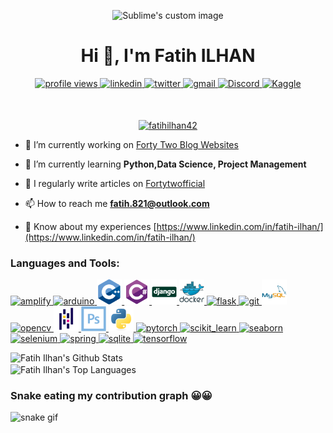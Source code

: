 <p align="center">
  <img src="https://user-images.githubusercontent.com/63750425/151665101-6d95c021-6217-420e-a127-502927a484eb.png?raw=true" alt="Sublime's custom image"/>
<h1 align="center">Hi 👋, I'm Fatih ILHAN</h1>

<div align="center">
<a href="https://github.com/fatihilhan42" target="_blank">
   <img height="26px" src="https://komarev.com/ghpvc/?username=fatihilhan42&label=Profile%20views&color=7289d9&style=flat" alt="profile views" style="margin-bottom: 5px;" />
</a>
  <a href="https://linkedin.com/in/fatih-ilhan" target="_blank">
   <img height="26px" src="https://img.shields.io/badge/linkedin-%2300acee.png?color=0e76a8&style=for-the-badge&logo=linkedin&logoColor=white" alt="linkedin" style="margin-bottom: 5px;" />
</a>
 <a href="https://twitter.com/hari_seldon24" target="_blank">
   <img height="26px" src="https://img.shields.io/badge/twitter-%2300acee.png?color=00ACEE&style=for-the-badge&logo=twitter&logoColor=white" alt="twitter" style="margin-bottom: 5px;" />
</a>
<a href="fatihilhan821@gmail.com " target="_blank">
   <img height="26px" src="https://img.shields.io/badge/Gmail-dc143c?style=for-the-badge&logo=gmail&logoColor=white" alt="gmail" style="margin-bottom: 5px;" />
   </a>
<a href="https://discord.gg/https://discord.gg/kw7YB4BT" target="_blank">
   <img height="26px" src="https://img.shields.io/badge/Discord-7289d9?style=for-the-badge&logo=discord&logoColor=white" alt="Discord" style="margin-bottom: 5px;" />
   </a>
<a href="https://www.kaggle.com/fatihilhan" target="_blank">
   <img height="26px" src="https://img.shields.io/badge/Kaggle-00CCFF?style=for-the-badge&logo=kaggle&logoColor=white" alt="Kaggle" style="margin-bottom: 5px;" />
   </a>
</div>

&nbsp;
<p align="center"> <a href="https://github.com/ryo-ma/github-profile-trophy"><img src="https://github-profile-trophy.vercel.app/api?username=fatihilhan42&show_icons=true&theme=radical" alt="fatihilhan42" /></a> </p>


- 🔭 I’m currently working on [Forty Two Blog Websites](https://fortytwofficial.com/)

- 🌱 I’m currently learning **Python,Data Science, Project Management**

- 📝 I regularly write articles on [Fortytwofficial](https://fortytwofficial.com/)

- 📫 How to reach me **fatih.821@outlook.com**

- 📄 Know about my experiences [https://www.linkedin.com/in/fatih-ilhan/](https://www.linkedin.com/in/fatih-ilhan/)


<h3 align="left">Languages and Tools:</h3>
<p align="left"> <a href="https://aws.amazon.com/amplify/" target="_blank" rel="noreferrer"> <img src="https://docs.amplify.aws/assets/logo-dark.svg" alt="amplify" width="40" height="40"/> </a> <a href="https://www.arduino.cc/" target="_blank" rel="noreferrer"> <img src="https://cdn.worldvectorlogo.com/logos/arduino-1.svg" alt="arduino" width="40" height="40"/> </a> <a href="https://www.w3schools.com/cpp/" target="_blank" rel="noreferrer"> <img src="https://raw.githubusercontent.com/devicons/devicon/master/icons/cplusplus/cplusplus-original.svg" alt="cplusplus" width="40" height="40"/> </a> <a href="https://www.w3schools.com/cs/" target="_blank" rel="noreferrer"> <img src="https://raw.githubusercontent.com/devicons/devicon/master/icons/csharp/csharp-original.svg" alt="csharp" width="40" height="40"/> </a> <a href="https://www.djangoproject.com/" target="_blank" rel="noreferrer"> <img src="https://raw.githubusercontent.com/devicons/devicon/master/icons/django/django-original.svg" alt="django" width="40" height="40"/> </a> <a href="https://www.docker.com/" target="_blank" rel="noreferrer"> <img src="https://raw.githubusercontent.com/devicons/devicon/master/icons/docker/docker-original-wordmark.svg" alt="docker" width="40" height="40"/> </a> <a href="https://flask.palletsprojects.com/" target="_blank" rel="noreferrer"> <img src="https://www.vectorlogo.zone/logos/pocoo_flask/pocoo_flask-icon.svg" alt="flask" width="40" height="40"/> </a> <a href="https://git-scm.com/" target="_blank" rel="noreferrer"> <img src="https://www.vectorlogo.zone/logos/git-scm/git-scm-icon.svg" alt="git" width="40" height="40"/> </a> <a href="https://www.mysql.com/" target="_blank" rel="noreferrer"> <img src="https://raw.githubusercontent.com/devicons/devicon/master/icons/mysql/mysql-original-wordmark.svg" alt="mysql" width="40" height="40"/> </a> <a href="https://opencv.org/" target="_blank" rel="noreferrer"> <img src="https://www.vectorlogo.zone/logos/opencv/opencv-icon.svg" alt="opencv" width="40" height="40"/> </a> <a href="https://pandas.pydata.org/" target="_blank" rel="noreferrer"> <img src="https://raw.githubusercontent.com/devicons/devicon/2ae2a900d2f041da66e950e4d48052658d850630/icons/pandas/pandas-original.svg" alt="pandas" width="40" height="40"/> </a> <a href="https://www.photoshop.com/en" target="_blank" rel="noreferrer"> <img src="https://raw.githubusercontent.com/devicons/devicon/master/icons/photoshop/photoshop-line.svg" alt="photoshop" width="40" height="40"/> </a> <a href="https://www.python.org" target="_blank" rel="noreferrer"> <img src="https://raw.githubusercontent.com/devicons/devicon/master/icons/python/python-original.svg" alt="python" width="40" height="40"/> </a> <a href="https://pytorch.org/" target="_blank" rel="noreferrer"> <img src="https://www.vectorlogo.zone/logos/pytorch/pytorch-icon.svg" alt="pytorch" width="40" height="40"/> </a> <a href="https://scikit-learn.org/" target="_blank" rel="noreferrer"> <img src="https://upload.wikimedia.org/wikipedia/commons/0/05/Scikit_learn_logo_small.svg" alt="scikit_learn" width="40" height="40"/> </a> <a href="https://seaborn.pydata.org/" target="_blank" rel="noreferrer"> <img src="https://seaborn.pydata.org/_images/logo-mark-lightbg.svg" alt="seaborn" width="40" height="40"/> </a> <a href="https://www.selenium.dev" target="_blank" rel="noreferrer"> <img src="https://raw.githubusercontent.com/detain/svg-logos/780f25886640cef088af994181646db2f6b1a3f8/svg/selenium-logo.svg" alt="selenium" width="40" height="40"/> </a> <a href="https://spring.io/" target="_blank" rel="noreferrer"> <img src="https://www.vectorlogo.zone/logos/springio/springio-icon.svg" alt="spring" width="40" height="40"/> </a> <a href="https://www.sqlite.org/" target="_blank" rel="noreferrer"> <img src="https://www.vectorlogo.zone/logos/sqlite/sqlite-icon.svg" alt="sqlite" width="40" height="40"/> </a> <a href="https://www.tensorflow.org" target="_blank" rel="noreferrer"> <img src="https://www.vectorlogo.zone/logos/tensorflow/tensorflow-icon.svg" alt="tensorflow" width="40" height="40"/> </a> </p>

  <img align="left" width="420px" alt="Fatih Ilhan's Github Stats" src='https://github-readme-stats.vercel.app/api?username=fatihilhan42&show_icons=true&theme=radical'> 


<img align="Center" alt="Fatih Ilhan's Top Languages" src='https://github-readme-stats.vercel.app/api/top-langs/?username=fatihilhan42&&langs_count=6&layout=compact&theme=radical'>


  
### Snake eating my contribution graph 😀😀

![snake gif](https://github.com/fatihilhan42/fatihilhan42/blob/output/github-contribution-grid-snake.svg)

